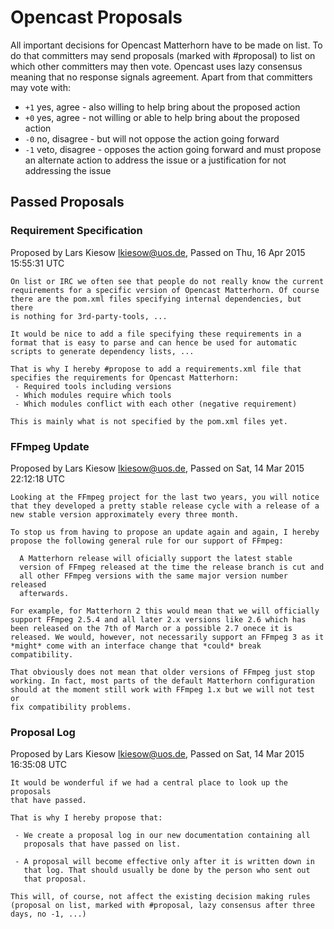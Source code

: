 Opencast Proposals
==================

All important decisions for Opencast Matterhorn have to be made on list. To do that committers may send proposals
(marked with #proposal) to list on which other committers may then vote. Opencast uses lazy consensus meaning that no
response signals agreement. Apart from that committers may vote with:

 - `+1` yes, agree - also willing to help bring about the proposed action
 - `+0` yes, agree - not willing or able to help bring about the proposed action
 - `-0` no, disagree - but will not oppose the action going forward
 - `-1` veto, disagree - opposes the action going forward and must propose an alternate action to address the issue or a
   justification for not addressing the issue


Passed Proposals
----------------

### Requirement Specification
Proposed by Lars Kiesow <lkiesow@uos.de>, Passed on Thu, 16 Apr 2015 15:55:31 UTC


    On list or IRC we often see that people do not really know the current
    requirements for a specific version of Opencast Matterhorn. Of course
    there are the pom.xml files specifying internal dependencies, but there
    is nothing for 3rd-party-tools, ...

    It would be nice to add a file specifying these requirements in a
    format that is easy to parse and can hence be used for automatic
    scripts to generate dependency lists, ...

    That is why I hereby #propose to add a requirements.xml file that
    specifies the requirements for Opencast Matterhorn:
     - Required tools including versions
     - Which modules require which tools
     - Which modules conflict with each other (negative requirement)

    This is mainly what is not specified by the pom.xml files yet.



### FFmpeg Update
Proposed by Lars Kiesow <lkiesow@uos.de>, Passed on Sat, 14 Mar 2015 22:12:18 UTC

    Looking at the FFmpeg project for the last two years, you will notice
    that they developed a pretty stable release cycle with a release of a
    new stable version approximately every three month.

    To stop us from having to propose an update again and again, I hereby
    propose the following general rule for our support of FFmpeg:

      A Matterhorn release will oficially support the latest stable
      version of FFmpeg released at the time the release branch is cut and
      all other FFmpeg versions with the same major version number released
      afterwards.

    For example, for Matterhorn 2 this would mean that we will officially
    support FFmpeg 2.5.4 and all later 2.x versions like 2.6 which has
    been released on the 7th of March or a possible 2.7 onece it is
    released. We would, however, not necessarily support an FFmpeg 3 as it
    *might* come with an interface change that *could* break compatibility.

    That obviously does not mean that older versions of FFmpeg just stop
    working. In fact, most parts of the default Matterhorn configuration
    should at the moment still work with FFmpeg 1.x but we will not test or
    fix compatibility problems.


### Proposal Log
Proposed by Lars Kiesow <lkiesow@uos.de>, Passed on Sat, 14 Mar 2015 16:35:08 UTC

    It would be wonderful if we had a central place to look up the proposals
    that have passed.

    That is why I hereby propose that:

     - We create a proposal log in our new documentation containing all
       proposals that have passed on list.

     - A proposal will become effective only after it is written down in
       that log. That should usually be done by the person who sent out
       that proposal.

    This will, of course, not affect the existing decision making rules
    (proposal on list, marked with #proposal, lazy consensus after three
    days, no -1, ...)
